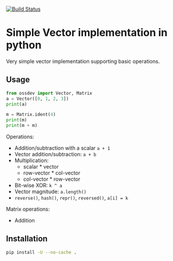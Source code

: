 [![Build Status](https://travis-ci.org/jurf/open-source-development-course-hw02-1.svg?branch=pr%2Fstep1)](https://travis-ci.org/jurf/open-source-development-course-hw02-1)

# Simple Vector implementation in python

Very simple vector implementation supporting basic operations.

## Usage

```python
from ossdev import Vector, Matrix
a = Vector([0, 1, 2, 3])
print(a)

m = Matrix.ident(4)
print(m)
print(m + m)
```

Operations:
- Addition/subtraction with a scalar `a + 1`
- Vector addition/subtraction: `a + b`
- Multiplication:
  - scalar * vector
  - row-vector * col-vector
  - col-vector * row-vector
- Bit-wise XOR: `k ^ a`
- Vector magnitude: `a.length()`
- `reverse()`, `hash()`, `repr()`, `reversed()`, `a[i] = k`

Matrix operations:
- Addition

## Installation

```bash
pip install -U --no-cache .
```
